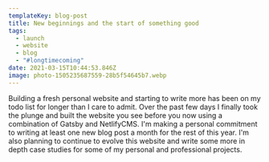```yaml
---
templateKey: blog-post
title: New beginnings and the start of something good
tags:
  - launch
  - website
  - blog
  - "#longtimecoming"
date: 2021-03-15T10:44:53.846Z
image: photo-1505235687559-28b5f54645b7.webp
---
```

Building a fresh personal website and starting to write more has been on my todo list for longer than I care to admit. Over the past few days I finally took the plunge and built the website you see before you now using a combination of Gatsby and NetlifyCMS. I'm making a personal commitment to writing at least one new blog post a month for the rest of this year. I'm also planning to continue to evolve this website and write some more in depth case studies for some of my personal and professional projects.